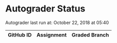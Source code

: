 # Autograder Status
Autograder last run at: October 22, 2018 at 05:40

| GitHub ID | Assignment | Graded Branch |
|-----------|------------|---------------|
